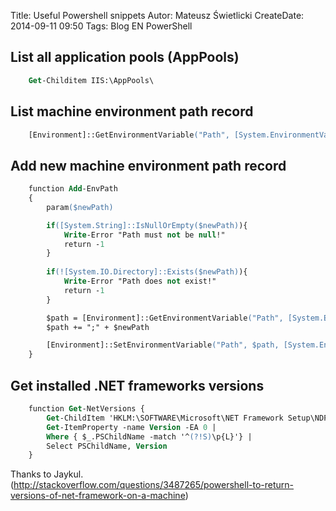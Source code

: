 Title: Useful Powershell snippets
Autor: Mateusz Świetlicki
CreateDate: 2014-09-11 09:50
Tags:	Blog
		EN
		PowerShell

List all application pools (AppPools)
-------------------------------------

```ps
	Get-Childitem IIS:\AppPools\
```

List machine environment path record
--------------------------------------

```ps
	[Environment]::GetEnvironmentVariable("Path", [System.EnvironmentVariableTarget]::Machine).Split(";")
```

Add new machine environment path record
--------------------------------------

```ps
	function Add-EnvPath
	{
	    param($newPath)

	    if([System.String]::IsNullOrEmpty($newPath)){
	        Write-Error "Path must not be null!"
	        return -1
	    }
	    
	    if(![System.IO.Directory]::Exists($newPath)){
	        Write-Error "Path does not exist!"
	        return -1
	    }

	    $path = [Environment]::GetEnvironmentVariable("Path", [System.EnvironmentVariableTarget]::Machine)
		$path += ";" + $newPath

	    [Environment]::SetEnvironmentVariable("Path", $path, [System.EnvironmentVariableTarget]::Machine)
	}
```

Get installed .NET frameworks versions
--------------------------------------

```ps
	function Get-NetVersions {
	    Get-ChildItem 'HKLM:\SOFTWARE\Microsoft\NET Framework Setup\NDP' -recurse |
	    Get-ItemProperty -name Version -EA 0 |
	    Where { $_.PSChildName -match '^(?!S)\p{L}'} |
	    Select PSChildName, Version
	}
```

Thanks to Jaykul. (http://stackoverflow.com/questions/3487265/powershell-to-return-versions-of-net-framework-on-a-machine)
